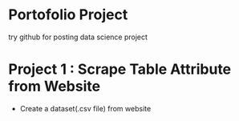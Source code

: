 # Portofolio Project
try github for posting data science project

# Project 1 : Scrape Table Attribute from Website
* Create a dataset(.csv file) from website
